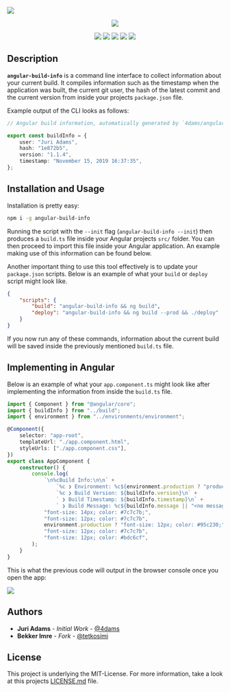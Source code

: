 ![](https://i.4da.ms/build_info.png)

<p align="center">
    <a><img src="https://github.com/inexio/angular-build-info/workflows/build/badge.svg"></a>
</p>
<p align="center">
    <a><img src="https://img.shields.io/npm/v/angular-build-info"></a>
    <a><img src="https://img.shields.io/badge/node-v8%2B-brightgreen"></a>
    <a><img src="https://img.shields.io/npm/dt/angular-build-info"></a>
    <a><img src="https://img.shields.io/github/issues/inexio/angular-build-info"></a>
    <a><img src="https://img.shields.io/github/issues-pr/inexio/angular-build-info"></a>
</p>

## Description

**`angular-build-info`** is a command line interface to collect information about your current build. It compiles information such as the timestamp when the application was built, the current git user, the hash of the latest commit and the current version from inside your projects `package.json` file.

Example output of the CLI looks as follows:

```typescript
// Angular build information, automatically generated by `4dams/angular-build-info`

export const buildInfo = {
    user: "Juri Adams",
    hash: "1e872b5",
    version: "1.1.4",
    timestamp: "November 15, 2019 16:37:35",
};
```

## Installation and Usage

Installation is pretty easy:

```sh
npm i -g angular-build-info
```

Running the script with the `--init` flag (`angular-build-info --init`) then produces a `build.ts` file inside your Angular projects `src/` folder. You can then proceed to import this file inside your Angular application. An example making use of this information can be found below.

Another important thing to use this tool effectively is to update your `package.json` scripts. Below is an example of what your `build` or `deploy` script might look like.

```json
{
    "scripts": {
        "build": "angular-build-info && ng build",
        "deploy": "angular-build-info && ng build --prod && ./deploy"
    }
}
```

If you now run any of these commands, information about the current build will be saved inside the previously mentioned `build.ts` file.

## Implementing in Angular

Below is an example of what your `app.component.ts` might look like after implementing the information from inside the `build.ts` file.

```typescript
import { Component } from "@angular/core";
import { buildInfo } from "../build";
import { environment } from "../environments/environment";

@Component({
    selector: "app-root",
    templateUrl: "./app.component.html",
    styleUrls: ["./app.component.css"],
})
export class AppComponent {
    constructor() {
        console.log(
            `\n%cBuild Info:\n\n` +
                `%c ❯ Environment: %c${environment.production ? "production 🏭" : "development 🚧"}\n` +
                `%c ❯ Build Version: ${buildInfo.version}\n` +
                ` ❯ Build Timestamp: ${buildInfo.timestamp}\n` +
                ` ❯ Build Message: %c${buildInfo.message || "<no message>"}\n`,
            "font-size: 14px; color: #7c7c7b;",
            "font-size: 12px; color: #7c7c7b",
            environment.production ? "font-size: 12px; color: #95c230;" : "font-size: 12px; color: #e26565;",
            "font-size: 12px; color: #7c7c7b",
            "font-size: 12px; color: #bdc6cf",
        );
    }
}
```

This is what the previous code will output in the browser console once you open the app:

![](https://i.4da.ms/build_info_example.png)

## Authors

-   **Juri Adams** - _Initial Work_ - [@4dams](https://github.com/4dams)
-   **Bekker Imre** - _Fork_ - [@tetkosimi](https://github.com/tetkosimi)

## License

This project is underlying the MIT-License. For more information, take a look at this projects [LICENSE.md](LICENSE.md) file.
